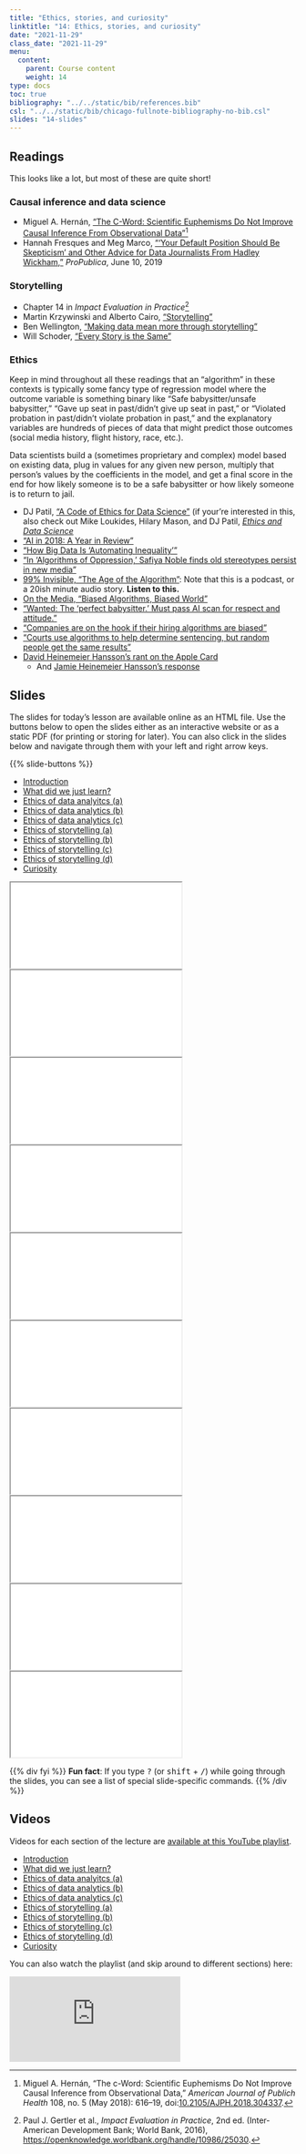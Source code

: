 ```yaml
---
title: "Ethics, stories, and curiosity"
linktitle: "14: Ethics, stories, and curiosity"
date: "2021-11-29"
class_date: "2021-11-29"
menu:
  content:
    parent: Course content
    weight: 14
type: docs
toc: true
bibliography: "../../static/bib/references.bib"
csl: "../../static/bib/chicago-fullnote-bibliography-no-bib.csl"
slides: "14-slides"
---
```


## Readings

This looks like a lot, but most of these are quite short!

### Causal inference and data science

-   <i class="far fa-file-pdf"></i> Miguel A. Hernán, [“The C-Word: Scientific Euphemisms Do Not Improve Causal Inference From Observational Data”](https://www.ncbi.nlm.nih.gov/pmc/articles/PMC5888052/)[^1]
-   <i class="fas fa-external-link-square-alt"></i> Hannah Fresques and Meg Marco, [“‘Your Default Position Should Be Skepticism’ and Other Advice for Data Journalists From Hadley Wickham,”](https://www.propublica.org/nerds/hadley-wickham-your-default-position-should-be-skepticism-and-other-advice-for-data-journalists) *ProPublica*, June 10, 2019

### Storytelling

-   <i class="fas fa-book"></i> Chapter 14 in *Impact Evaluation in Practice*[^2]
-   <i class="fas fa-file-pdf"></i> Martin Krzywinski and Alberto Cairo, [“Storytelling”](https://www.nature.com/articles/nmeth.2571.pdf)
-   <i class="fab fa-youtube"></i> Ben Wellington, [“Making data mean more through storytelling”](https://www.youtube.com/watch?v=6xsvGYIxJok)
-   <i class="fab fa-youtube"></i> Will Schoder, [“Every Story is the Same”](https://www.youtube.com/watch?v=LuD2Aa0zFiA)

### Ethics

Keep in mind throughout all these readings that an “algorithm” in these contexts is typically some fancy type of regression model where the outcome variable is something binary like “Safe babysitter/unsafe babysitter,” “Gave up seat in past/didn’t give up seat in past,” or “Violated probation in past/didn’t violate probation in past,” and the explanatory variables are hundreds of pieces of data that might predict those outcomes (social media history, flight history, race, etc.).

Data scientists build a (sometimes proprietary and complex) model based on existing data, plug in values for any given new person, multiply that person’s values by the coefficients in the model, and get a final score in the end for how likely someone is to be a safe babysitter or how likely someone is to return to jail.

-   <i class="fas fa-external-link-square-alt"></i> DJ Patil, [“A Code of Ethics for Data Science”](https://medium.com/@dpatil/a-code-of-ethics-for-data-science-cda27d1fac1) (if your’re interested in this, also check out Mike Loukides, Hilary Mason, and DJ Patil, [*Ethics and Data Science*](https://www.amazon.com/dp/B07GTC8ZN7)
-   <i class="fas fa-external-link-square-alt"></i> [“AI in 2018: A Year in Review”](https://medium.com/@AINowInstitute/ai-in-2018-a-year-in-review-8b161ead2b4e)
-   <i class="fas fa-external-link-square-alt"></i> [“How Big Data Is ‘Automating Inequality’”](https://www.nytimes.com/2018/05/04/books/review/automating-inequality-virginia-eubanks.html)
-   <i class="fas fa-external-link-square-alt"></i> [“In ‘Algorithms of Oppression,’ Safiya Noble finds old stereotypes persist in new media”](https://annenberg.usc.edu/news/diversity-and-inclusion/algorithms-oppression-safiya-noble-finds-old-stereotypes-persist-new)
-   <i class="fas fa-podcast"></i> [99% Invisible, “The Age of the Algorithm”](https://99percentinvisible.org/episode/the-age-of-the-algorithm/): Note that this is a podcast, or a 20ish minute audio story. **Listen to this.**
-   <i class="fas fa-podcast"></i> [On the Media, “Biased Algorithms, Biased World”](https://www.wnycstudios.org/podcasts/otm/segments/biased-algorithms-biased-world)
-   <i class="fas fa-external-link-square-alt"></i> [“Wanted: The ‘perfect babysitter.’ Must pass AI scan for respect and attitude.”](https://www.washingtonpost.com/technology/2018/11/16/wanted-perfect-babysitter-must-pass-ai-scan-respect-attitude/?utm_term=.080010494ed5)
-   <i class="fas fa-external-link-square-alt"></i> [“Companies are on the hook if their hiring algorithms are biased”](https://qz.com/1427621/companies-are-on-the-hook-if-their-hiring-algorithms-are-biased/)
-   <i class="fas fa-external-link-square-alt"></i> [“Courts use algorithms to help determine sentencing, but random people get the same results”](https://www.popsci.com/recidivism-algorithm-random-bias)
-   <i class="fab fa-twitter-square"></i> [David Heinemeier Hansson’s rant on the Apple Card](https://twitter.com/dhh/status/1192540900393705474)
    -   And [Jamie Heinemeier Hansson’s response](https://dhh.dk/2019/about-the-apple-card.html)

## Slides

The slides for today’s lesson are available online as an HTML file. Use the buttons below to open the slides either as an interactive website or as a static PDF (for printing or storing for later). You can also click in the slides below and navigate through them with your left and right arrow keys.

{{% slide-buttons %}}

<ul class="nav nav-tabs" id="slide-tabs" role="tablist">
<li class="nav-item">
<a class="nav-link active" id="introduction-tab" data-toggle="tab" href="#introduction" role="tab" aria-controls="introduction" aria-selected="true">Introduction</a>
</li>
<li class="nav-item">
<a class="nav-link" id="what-did-we-just-learn-tab" data-toggle="tab" href="#what-did-we-just-learn" role="tab" aria-controls="what-did-we-just-learn" aria-selected="false">What did we just learn?</a>
</li>
<li class="nav-item">
<a class="nav-link" id="ethics-of-data-analyitcs-a-tab" data-toggle="tab" href="#ethics-of-data-analyitcs-a" role="tab" aria-controls="ethics-of-data-analyitcs-a" aria-selected="false">Ethics of data analyitcs (a)</a>
</li>
<li class="nav-item">
<a class="nav-link" id="ethics-of-data-analytics-b-tab" data-toggle="tab" href="#ethics-of-data-analytics-b" role="tab" aria-controls="ethics-of-data-analytics-b" aria-selected="false">Ethics of data analytics (b)</a>
</li>
<li class="nav-item">
<a class="nav-link" id="ethics-of-data-analytics-c-tab" data-toggle="tab" href="#ethics-of-data-analytics-c" role="tab" aria-controls="ethics-of-data-analytics-c" aria-selected="false">Ethics of data analytics (c)</a>
</li>
<li class="nav-item">
<a class="nav-link" id="ethics-of-storytelling-a-tab" data-toggle="tab" href="#ethics-of-storytelling-a" role="tab" aria-controls="ethics-of-storytelling-a" aria-selected="false">Ethics of storytelling (a)</a>
</li>
<li class="nav-item">
<a class="nav-link" id="ethics-of-storytelling-b-tab" data-toggle="tab" href="#ethics-of-storytelling-b" role="tab" aria-controls="ethics-of-storytelling-b" aria-selected="false">Ethics of storytelling (b)</a>
</li>
<li class="nav-item">
<a class="nav-link" id="ethics-of-storytelling-c-tab" data-toggle="tab" href="#ethics-of-storytelling-c" role="tab" aria-controls="ethics-of-storytelling-c" aria-selected="false">Ethics of storytelling (c)</a>
</li>
<li class="nav-item">
<a class="nav-link" id="ethics-of-storytelling-d-tab" data-toggle="tab" href="#ethics-of-storytelling-d" role="tab" aria-controls="ethics-of-storytelling-d" aria-selected="false">Ethics of storytelling (d)</a>
</li>
<li class="nav-item">
<a class="nav-link" id="curiosity-tab" data-toggle="tab" href="#curiosity" role="tab" aria-controls="curiosity" aria-selected="false">Curiosity</a>
</li>
</ul>

<div id="slide-tabs" class="tab-content">

<div id="introduction" class="tab-pane fade show active" role="tabpanel" aria-labelledby="introduction-tab">

<div class="embed-responsive embed-responsive-16by9">

<iframe class="embed-responsive-item" src="/slides/14-slides.html#1">
</iframe>

</div>

</div>

<div id="what-did-we-just-learn" class="tab-pane fade" role="tabpanel" aria-labelledby="what-did-we-just-learn-tab">

<div class="embed-responsive embed-responsive-16by9">

<iframe class="embed-responsive-item" src="/slides/14-slides.html#overview">
</iframe>

</div>

</div>

<div id="ethics-of-data-analyitcs-a" class="tab-pane fade" role="tabpanel" aria-labelledby="ethics-of-data-analyitcs-a-tab">

<div class="embed-responsive embed-responsive-16by9">

<iframe class="embed-responsive-item" src="/slides/14-slides.html#ethics-analysis">
</iframe>

</div>

</div>

<div id="ethics-of-data-analytics-b" class="tab-pane fade" role="tabpanel" aria-labelledby="ethics-of-data-analytics-b-tab">

<div class="embed-responsive embed-responsive-16by9">

<iframe class="embed-responsive-item" src="/slides/14-slides.html#analysis-bias">
</iframe>

</div>

</div>

<div id="ethics-of-data-analytics-c" class="tab-pane fade" role="tabpanel" aria-labelledby="ethics-of-data-analytics-c-tab">

<div class="embed-responsive embed-responsive-16by9">

<iframe class="embed-responsive-item" src="/slides/14-slides.html#analysis-evil">
</iframe>

</div>

</div>

<div id="ethics-of-storytelling-a" class="tab-pane fade" role="tabpanel" aria-labelledby="ethics-of-storytelling-a-tab">

<div class="embed-responsive embed-responsive-16by9">

<iframe class="embed-responsive-item" src="/slides/14-slides.html#telling-stories">
</iframe>

</div>

</div>

<div id="ethics-of-storytelling-b" class="tab-pane fade" role="tabpanel" aria-labelledby="ethics-of-storytelling-b-tab">

<div class="embed-responsive embed-responsive-16by9">

<iframe class="embed-responsive-item" src="/slides/14-slides.html#stories-manipulation">
</iframe>

</div>

</div>

<div id="ethics-of-storytelling-c" class="tab-pane fade" role="tabpanel" aria-labelledby="ethics-of-storytelling-c-tab">

<div class="embed-responsive embed-responsive-16by9">

<iframe class="embed-responsive-item" src="/slides/14-slides.html#stories-misrepresentation">
</iframe>

</div>

</div>

<div id="ethics-of-storytelling-d" class="tab-pane fade" role="tabpanel" aria-labelledby="ethics-of-storytelling-d-tab">

<div class="embed-responsive embed-responsive-16by9">

<iframe class="embed-responsive-item" src="/slides/14-slides.html#stories-equity">
</iframe>

</div>

</div>

<div id="curiosity" class="tab-pane fade" role="tabpanel" aria-labelledby="curiosity-tab">

<div class="embed-responsive embed-responsive-16by9">

<iframe class="embed-responsive-item" src="/slides/14-slides.html#curiosity">
</iframe>

</div>

</div>

</div>

{{% div fyi %}}
**Fun fact**: If you type <kbd>?</kbd> (or <kbd>shift</kbd> + <kbd>/</kbd>) while going through the slides, you can see a list of special slide-specific commands.
{{% /div %}}

## Videos

Videos for each section of the lecture are [available at this YouTube playlist](https://www.youtube.com/playlist?list=PLS6tnpTr39sEKfedoOEFJvvNNHtDiYS-Q).

-   [Introduction](https://www.youtube.com/watch?v=djmK0RIldu0&list=PLS6tnpTr39sEKfedoOEFJvvNNHtDiYS-Q)
-   [What did we just learn?](https://www.youtube.com/watch?v=ini449ZegKI&list=PLS6tnpTr39sEKfedoOEFJvvNNHtDiYS-Q)
-   [Ethics of data analyitcs (a)](https://www.youtube.com/watch?v=NjwiGW_bpOg&list=PLS6tnpTr39sEKfedoOEFJvvNNHtDiYS-Q)
-   [Ethics of data analytics (b)](https://www.youtube.com/watch?v=VeX7WWZOyAc&list=PLS6tnpTr39sEKfedoOEFJvvNNHtDiYS-Q)
-   [Ethics of data analytics (c)](https://www.youtube.com/watch?v=lr0rgzRondo&list=PLS6tnpTr39sEKfedoOEFJvvNNHtDiYS-Q)
-   [Ethics of storytelling (a)](https://www.youtube.com/watch?v=RJpl7V76NeA&list=PLS6tnpTr39sEKfedoOEFJvvNNHtDiYS-Q)
-   [Ethics of storytelling (b)](https://www.youtube.com/watch?v=dXPj0XGCpag&list=PLS6tnpTr39sEKfedoOEFJvvNNHtDiYS-Q)
-   [Ethics of storytelling (c)](https://www.youtube.com/watch?v=O_yridxo4A8&list=PLS6tnpTr39sEKfedoOEFJvvNNHtDiYS-Q)
-   [Ethics of storytelling (d)](https://www.youtube.com/watch?v=k-59BLi8dMc&list=PLS6tnpTr39sEKfedoOEFJvvNNHtDiYS-Q)
-   [Curiosity](https://www.youtube.com/watch?v=gqhoIe5vwoU&list=PLS6tnpTr39sEKfedoOEFJvvNNHtDiYS-Q)

You can also watch the playlist (and skip around to different sections) here:

<div class="embed-responsive embed-responsive-16by9">

<iframe class="embed-responsive-item" src="https://www.youtube.com/embed/playlist?list=PLS6tnpTr39sEKfedoOEFJvvNNHtDiYS-Q" frameborder="0" allow="accelerometer; autoplay; encrypted-media; gyroscope; picture-in-picture" allowfullscreen>
</iframe>

</div>

[^1]: Miguel A. Hernán, “The c-Word: Scientific Euphemisms Do Not Improve Causal Inference from Observational Data,” *American Journal of Publich Health* 108, no. 5 (May 2018): 616–19, doi:[10.2105/AJPH.2018.304337](https://doi.org/10.2105/AJPH.2018.304337).

[^2]: Paul J. Gertler et al., *Impact Evaluation in Practice*, 2nd ed. (Inter-American Development Bank; World Bank, 2016), <https://openknowledge.worldbank.org/handle/10986/25030>.
